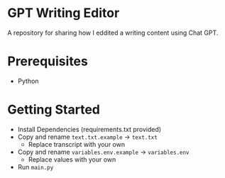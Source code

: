 # GPT Writing Editor
A repository for sharing how I eddited a writing content using Chat GPT. 

# Prerequisites  
*  Python

# Getting Started
* Install Dependencies (requirements.txt provided)
* Copy and rename `text.txt.example` -> `text.txt`
  * Replace transcript with your own
* Copy and rename `variables.env.example` -> `variables.env`
  * Replace values with your own
* Run `main.py`
  
